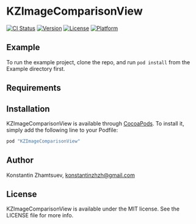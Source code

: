 # KZImageComparisonView

[![CI Status](http://img.shields.io/travis/konstantinzhzh/KZImageComparisonView.svg?style=flat)](https://travis-ci.org/konstantinzhzh/KZImageComparisonView)
[![Version](https://img.shields.io/cocoapods/v/KZImageComparisonView.svg?style=flat)](http://cocoapods.org/pods/KZImageComparisonView)
[![License](https://img.shields.io/cocoapods/l/KZImageComparisonView.svg?style=flat)](http://cocoapods.org/pods/KZImageComparisonView)
[![Platform](https://img.shields.io/cocoapods/p/KZImageComparisonView.svg?style=flat)](http://cocoapods.org/pods/KZImageComparisonView)

## Example

To run the example project, clone the repo, and run `pod install` from the Example directory first.

## Requirements

## Installation

KZImageComparisonView is available through [CocoaPods](http://cocoapods.org). To install
it, simply add the following line to your Podfile:

```ruby
pod "KZImageComparisonView"
```

## Author

Konstantin Zhamtsuev, konstantinzhzh@gmail.com

## License

KZImageComparisonView is available under the MIT license. See the LICENSE file for more info.
